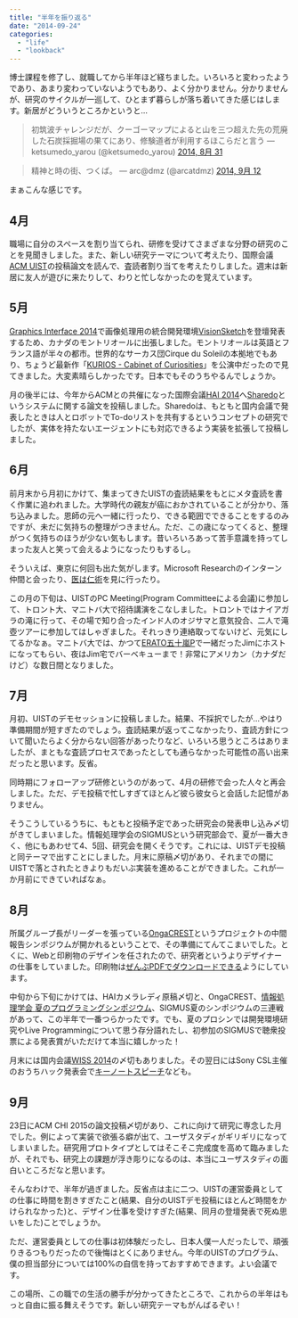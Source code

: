 ```yaml
---
title: "半年を振り返る"
date: "2014-09-24"
categories: 
  - "life"
  - "lookback"
---
```


博士課程を修了し、就職してから半年ほど経ちました。いろいろと変わったようであり、あまり変わっていないようでもあり、よく分かりません。分かりませんが、研究のサイクルが一巡して、ひとまず暮らしが落ち着いてきた感じはします。新居がどういうところかというと…

<blockquote class="twitter-tweet" lang="ja">初筑波チャレンジだが、クーゴーマップによると山を三つ超えた先の荒廃した石炭採掘場の果てにあり、修験道者が利用するほこらだと言う — ketsumedo_yarou (@ketsumedo_yarou) <a href="https://twitter.com/ketsumedo_yarou/status/506206471256674304">2014, 8月 31</a></blockquote>

<blockquote class="twitter-tweet" lang="ja">精神と時の街、つくば。 — arc@dmz (@arcatdmz) <a href="https://twitter.com/arcatdmz/status/510370985791332353">2014, 9月 12</a></blockquote>
<script src="//platform.twitter.com/widgets.js" async charset="utf-8"></script>

まぁこんな感じです。

## 4月

職場に自分のスペースを割り当てられ、研修を受けてさまざまな分野の研究のことを見聞きしました。また、新しい研究テーマについて考えたり、国際会議[ACM UIST](http://www.acm.org/uist/uist2014/ "UIST 2014 - 27th Symposium on User Interface Software and Technology (October 5-8, 2014 Honolulu, HI, USA)")の投稿論文を読んで、査読者割り当てを考えたりしました。週末は新居に友人が遊びに来たりして、わりと忙しなかったのを覚えています。

## 5月

[Graphics Interface 2014](http://www.cs.mcgill.ca/~kry/gi2014/ "Graphics Interface 2014")で画像処理用の統合開発環境[VisionSketch](http://junkato.jp/ja/visionsketch/)を登壇発表するため、カナダのモントリオールに出張しました。モントリオールは英語とフランス語が半々の都市。世界的なサーカス団Cirque du Soleilの本拠地でもあり、ちょうど最新作「[KURIOS - Cabinet of Curiosities](http://www.cirquedusoleil.com/en/shows/kurios/default.aspx)」を公演中だったので見てきました。大変素晴らしかったです。日本でもそのうちやるんでしょうか。

月の後半には、今年からACMとの共催になった国際会議[HAI 2014](http://hai-conference.net/hai2014/)へ[Sharedo](http://junkato.jp/ja/sharedo/)というシステムに関する論文を投稿しました。Sharedoは、もともと国内会議で発表したときは人とロボットでTo-doリストを共有するというコンセプトの研究でしたが、実体を持たないエージェントにも対応できるよう実装を拡張して投稿しました。

## 6月

前月末から月初にかけて、集まってきたUISTの査読結果をもとにメタ査読を書く作業に追われました。大学時代の親友が癌におかされていることが分かり、落ち込みました。恩師の元へ一緒に行ったり、できる範囲でできることをするのみですが、未だに気持ちの整理がつきません。ただ、この歳になってくると、整理がつく気持ちのほうが少ない気もします。昔いろいろあって苦手意識を持ってしまった友人と笑って会えるようになったりもするし。

そういえば、東京に何回も出た気がします。Microsoft Researchのインターン仲間と会ったり、[医は仁術](https://www.kahaku.go.jp/exhibitions/ueno/special/2014/ihajin/)を見に行ったり。

この月の下旬は、UISTのPC Meeting(Program Committeeによる会議)に参加して、トロント大、マニトバ大で招待講演をこなしました。トロントではナイアガラの滝に行って、その場で知り合ったインド人のオジサマと意気投合、二人で滝壺ツアーに参加してはしゃぎました。それっきり連絡取ってないけど、元気にしてるかなぁ。マニトバ大では、かつて[ERATO五十嵐P](http://www.jst.go.jp/erato/igarashi/)で一緒だったJimにホストになってもらい、夜はJim宅でバーベキューまで！非常にアメリカン（カナダだけど）な数日間となりました。

## 7月

月初、UISTのデモセッションに投稿しました。結果、不採択でしたが…やはり準備期間が短すぎたのでしょう。査読結果が返ってこなかったり、査読方針について聞いたらよく分からない回答があったりなど、いろいろ思うところはありましたが、まともな査読プロセスであったとしても通らなかった可能性の高い出来だったと思います。反省。

同時期にフォローアップ研修というのがあって、4月の研修で会った人々と再会しました。ただ、デモ投稿で忙しすぎてほとんど彼ら彼女らと会話した記憶がありません。

そうこうしているうちに、もともと投稿予定であった研究会の発表申し込み〆切がきてしまいました。情報処理学会のSIGMUSという研究部会で、夏が一番大きく、他にもあわせて4、5回、研究会を開くそうです。これには、UISTデモ投稿と同テーマで出すことにしました。月末に原稿〆切があり、それまでの間にUISTで落とされたときよりもだいぶ実装を進めることができました。これが一か月前にできていればなぁ。

## 8月

所属グループ長がリーダーを張っている[OngaCREST](http://ongacrest.jp/)というプロジェクトの中間報告シンポジウムが開かれるということで、その準備にてんてこまいでした。とくに、Webと印刷物のデザインを任されたので、研究者というよりデザイナーの仕事をしていました。印刷物は[ぜんぶPDFでダウンロードできる](http://ongacrest.jp/symposium2014)ようにしています。

中旬から下旬にかけては、HAIカメラレディ原稿〆切と、OngaCREST、[情報処理学会 夏のプログラミングシンポジウム](http://prosym.github.io/sprosym2014/)、SIGMUS夏のシンポジウムの三連戦があって、この半年で一番つらかったです。でも、夏のプロシンでは開発環境研究やLive Programmingについて思う存分語れたし、初参加のSIGMUSで聴衆投票による発表賞がいただけて本当に嬉しかった！

月末には国内会議[WISS 2014](http://wiss.org/WISS2014/)の〆切もありました。その翌日にはSony CSL主催のおうちハック発表会で[キーノートスピーチ](https://www.slideshare.net/arcatdmz/home-hack)なども。

## 9月

23日にACM CHI 2015の論文投稿〆切があり、これに向けて研究に専念した月でした。例によって実装で欲張る癖が出て、ユーザスタディがギリギリになってしまいました。研究用プロトタイプとしてはそこそこ完成度を高めて臨みましたが、それでも、研究上の課題が浮き彫りになるのは、本当にユーザスタディの面白いところだなと思います。

そんなわけで、半年が過ぎました。反省点は主に二つ、UISTの運営委員としての仕事に時間を割きすぎたこと(結果、自分のUISTデモ投稿にほとんど時間をかけられなかった)と、デザイン仕事を受けすぎた(結果、同月の登壇発表で死ぬ思いをした)ことでしょうか。

ただ、運営委員としての仕事は初体験だったし、日本人僕一人だったしで、頑張りきるつもりだったので後悔はとくにありません。今年のUISTのプログラム、僕の担当部分については100%の自信を持っておすすめできます。よい会議です。

この場所、この職での生活の勝手が分かってきたところで、これからの半年はもっと自由に振る舞えそうです。新しい研究テーマもがんばるぞい！

